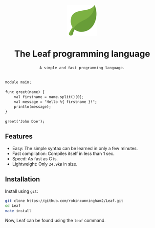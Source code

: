 <div align="center">
    <img src="assets/icon.png" width="100" draggable="false"><br/>
    <h1>The Leaf programming language</h1>
    <code>A simple and fast programming language.</code>
</div><br/>

```
module main;

func greet(name) {
    val firstname = name.split()[0];
    val message = "Hello %{ firstname }!";
    println(message);
}

greet('John Doe');
```

## Features
* Easy: The simple syntax can be learned in only a few minutes.
* Fast compilation: Compiles itself in less than 1 sec.
* Speed: As fast as C is.
* Lightweight: Only `24.9kB` in size.

## Installation
Install using `git`:
```bash
git clone https://github.com/robincunningham2/Leaf.git
cd Leaf
make install
```

Now, Leaf can be found using the `leaf` command.
